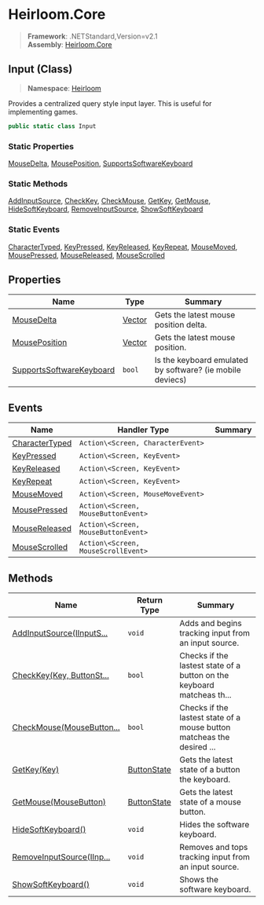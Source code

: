# Heirloom.Core

> **Framework**: .NETStandard,Version=v2.1  
> **Assembly**: [Heirloom.Core][0]

## Input (Class)

> **Namespace**: [Heirloom][0]

Provides a centralized query style input layer. This is useful for implementing games.

```cs
public static class Input
```

### Static Properties

[MouseDelta][1], [MousePosition][2], [SupportsSoftwareKeyboard][3]

### Static Methods

[AddInputSource][4], [CheckKey][5], [CheckMouse][6], [GetKey][7], [GetMouse][8], [HideSoftKeyboard][9], [RemoveInputSource][10], [ShowSoftKeyboard][11]

### Static Events

[CharacterTyped][12], [KeyPressed][13], [KeyReleased][14], [KeyRepeat][15], [MouseMoved][16], [MousePressed][17], [MouseReleased][18], [MouseScrolled][19]

## Properties

| Name                          | Type         | Summary                                                   |
|-------------------------------|--------------|-----------------------------------------------------------|
| [MouseDelta][1]               | [Vector][20] | Gets the latest mouse position delta.                     |
| [MousePosition][2]            | [Vector][20] | Gets the latest mouse position.                           |
| [SupportsSoftwareKeyboard][3] | `bool`       | Is the keyboard emulated by software? (ie mobile deviecs) |

## Events

| Name                 | Handler Type                        | Summary |
|----------------------|-------------------------------------|---------|
| [CharacterTyped][12] | `Action\<Screen, CharacterEvent>`   |         |
| [KeyPressed][13]     | `Action\<Screen, KeyEvent>`         |         |
| [KeyReleased][14]    | `Action\<Screen, KeyEvent>`         |         |
| [KeyRepeat][15]      | `Action\<Screen, KeyEvent>`         |         |
| [MouseMoved][16]     | `Action\<Screen, MouseMoveEvent>`   |         |
| [MousePressed][17]   | `Action\<Screen, MouseButtonEvent>` |         |
| [MouseReleased][18]  | `Action\<Screen, MouseButtonEvent>` |         |
| [MouseScrolled][19]  | `Action\<Screen, MouseScrollEvent>` |         |

## Methods

| Name                            | Return Type       | Summary                                                                |
|---------------------------------|-------------------|------------------------------------------------------------------------|
| [AddInputSource(IInputS...][4]  | `void`            | Adds and begins tracking input from an input source.                   |
| [CheckKey(Key, ButtonSt...][5]  | `bool`            | Checks if the lastest state of a button on the keyboard matcheas th... |
| [CheckMouse(MouseButton...][6]  | `bool`            | Checks if the lastest state of a mouse button matcheas the desired ... |
| [GetKey(Key)][7]                | [ButtonState][21] | Gets the latest state of a button the keyboard.                        |
| [GetMouse(MouseButton)][8]      | [ButtonState][21] | Gets the latest state of a mouse button.                               |
| [HideSoftKeyboard()][9]         | `void`            | Hides the software keyboard.                                           |
| [RemoveInputSource(IInp...][10] | `void`            | Removes and tops tracking input from an input source.                  |
| [ShowSoftKeyboard()][11]        | `void`            | Shows the software keyboard.                                           |

[0]: ../../Heirloom.Core.md
[1]: Input/MouseDelta.md
[2]: Input/MousePosition.md
[3]: Input/SupportsSoftwareKeyboard.md
[4]: Input/AddInputSource.md
[5]: Input/CheckKey.md
[6]: Input/CheckMouse.md
[7]: Input/GetKey.md
[8]: Input/GetMouse.md
[9]: Input/HideSoftKeyboard.md
[10]: Input/RemoveInputSource.md
[11]: Input/ShowSoftKeyboard.md
[12]: Input/CharacterTyped.md
[13]: Input/KeyPressed.md
[14]: Input/KeyReleased.md
[15]: Input/KeyRepeat.md
[16]: Input/MouseMoved.md
[17]: Input/MousePressed.md
[18]: Input/MouseReleased.md
[19]: Input/MouseScrolled.md
[20]: Vector.md
[21]: ButtonState.md
